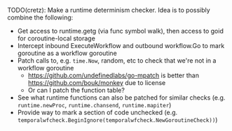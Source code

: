 

TODO(cretz): Make a runtime determinism checker. Idea is to possibly combine the following:

* Get access to runtime.getg (via func symbol walk), then access to goid for coroutine-local storage
* Intercept inbound ExecuteWorkflow and outbound workflow.Go to mark goroutine as a workflow goroutine
* Patch calls to, e.g. `time.Now`, random, etc to check that we're not in a workflow goroutine
  * https://github.com/undefinedlabs/go-mpatch is better than https://github.com/bouk/monkey due to license
  * Or can I patch the function table?
* See what runtime functions can also be patched for similar checks (e.g. `runtime.newProc`, `runtime.chansend`,
  `runtime.mapiter`)
* Provide way to mark a section of code unchecked (e.g.
  `temporalwfcheck.BeginIgnore(temporalwfcheck.NewGoroutineCheck))`)